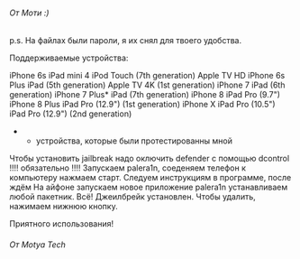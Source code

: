 ###### От Моти :)

p.s. На файлах были пароли, я их снял для твоего удобства.

Поддерживаемые устройства: 

iPhone 6s                        iPad mini 4                            iPod Touch (7th generation)                Apple TV HD
iPhone 6s Plus	               iPad (5th generation)                                                             Apple TV 4K (1st generation)
iPhone 7		               iPad (6th generation)
iPhone 7 Plus*	               iPad (7th generation)
iPhone 8	                     iPad Pro (9.7")
iPhone 8 Plus	               iPad Pro (12.9") (1st generation)
iPhone X                         iPad Pro (10.5")
                                 iPad Pro (12.9") (2nd generation)

* - устройства, которые были протестированны мной

Чтобы установить jailbreak надо оключить defender с помощью dcontrol !!!! обязательно !!!!
Запускаем palera1n, соеденяем телефон к компьютеру нажмаем старт. Следуем инструкциям в программе, после ждём
На айфоне запускаем новое приложение palera1n устанавливаем любой пакетник.
Всё! Джеилбрейк установлен. Чтобы удалить, нажимаем нижнюю кнопку.

Приятного использования!
###### От Motya Tech
